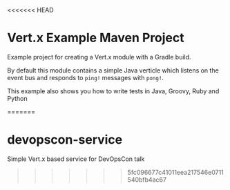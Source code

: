 <<<<<<< HEAD
# Vert.x Example Maven Project

Example project for creating a Vert.x module with a Gradle build.

By default this module contains a simple Java verticle which listens on the event bus and responds to `ping!`
messages with `pong!`.

This example also shows you how to write tests in Java, Groovy, Ruby and Python

=======
# devopscon-service
Simple Vert.x based service for DevOpsCon talk
>>>>>>> 5fc096677c41011eea217546e0711540bfb4ac67
